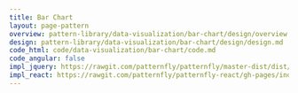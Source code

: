 ```yaml
---
title: Bar Chart
layout: page-pattern
overview: pattern-library/data-visualization/bar-chart/design/overview.md
design: pattern-library/data-visualization/bar-chart/design/design.md
code_html: code/data-visualization/bar-chart/code.md
code_angular: false
impl_jquery: https://rawgit.com/patternfly/patternfly/master-dist/dist/tests/bar-charts.html
impl_react: https://rawgit.com/patternfly/patternfly-react/gh-pages/index.html?selectedKind=Chart&selectedStory=Bar%20Charts
---
```

